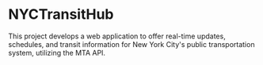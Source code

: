 # NYCTransitHub
This project develops a web application to offer real-time updates, schedules, and transit information for New York City's public transportation system, utilizing the MTA API.
